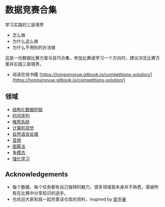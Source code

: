 # 数据竞赛合集

学习实践的三层境界
- 怎么做
- 为什么这么做
- 为什么不用别的办法做


这是一份数据比赛方案与技巧合集，参加比赛或学习一个方向时，建议浏览比赛方案并实践三层境界。<br>

- 阅读在线书籍 [https://hongyingyue.gitbook.io/competitions-solution/](https://hongyingyue.gitbook.io/competitions-solution/)

## 领域

- [结构化数据挖掘](./01_数据挖掘/案例.md)
- [时间序列](./02_时间序列/案例.md)
- [推荐系统](./03_推荐系统/案例.md)
- [计算机视觉](./04_计算机视觉/案例.md)
- [自然语言处理](./05_自然语言处理/案例.md)
- [音频](./06_音频/案例.md)
- [图算法](./07_图算法/案例.md)
- [多模态](./08_多模态/案例.md)
- [强化学习](./09_强化学习/案例.md)

## Acknowledgements

- 每个数据、每个任务都有自己独特的魅力，很多领域我本身并不熟悉，感谢所有在比赛中分享知识的选手。
- 也欢迎大家和我一起完善该仓库的资料，inspired by [砍手豪](https://www.zhihu.com/column/c_32887913)
